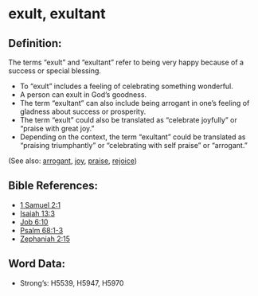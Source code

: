 # exult, exultant

## Definition:

The terms “exult” and “exultant” refer to being very happy because of a success or special blessing.

* To “exult” includes a feeling of celebrating something wonderful.
* A person can exult in God’s goodness.
* The term “exultant” can also include being arrogant in one’s feeling of gladness about success or prosperity.
* The term “exult” could also be translated as “celebrate joyfully” or “praise with great joy.”
* Depending on the context, the term “exultant” could be translated as “praising triumphantly” or “celebrating with self praise” or “arrogant.”

(See also: [arrogant](../other/arrogant.md), [joy](../other/joy.md), [praise](../other/praise.md), [rejoice](../other/joy.md))

## Bible References:

* [1 Samuel 2:1](rc://en/tn/help/1sa/02/1)
* [Isaiah 13:3](rc://en/tn/help/isa/13/03)
* [Job 6:10](rc://en/tn/help/job/06/10)
* [Psalm 68:1-3](rc://en/tn/help/psa/068/001)
* [Zephaniah 2:15](rc://en/tn/help/zep/02/15)

## Word Data:

* Strong’s: H5539, H5947, H5970
